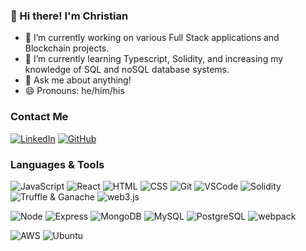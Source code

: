 ### 👋 Hi there! I'm Christian

- 🔭 I’m currently working on various Full Stack applications and Blockchain projects.
- 🌱 I’m currently learning Typescript, Solidity, and increasing my knowledge of SQL and noSQL database systems.
- 💬 Ask me about anything!
- 😄 Pronouns: he/him/his

### Contact Me
[![LinkedIn](https://img.shields.io/badge/LinkedIn-0077B5?style=flat-square&logo=linkedin&logoColor=white&link=https://www.linkedin.com/in/sprovence//)](https://www.linkedin.com/in/christian-johansen11/)
[![GitHub](https://img.shields.io/badge/GitHub-100000?style=flat-square&logo=github&logoColor=white&link=https://github.com/scopro220/)](https://github.com/cjohansen11/)


### Languages & Tools
![JavaScript](https://img.shields.io/badge/JavaScript%20-%23323330.svg?&style=flat-square&logo=javascript&logoColor=%23F7DF1E)
![React](https://img.shields.io/badge/React%20-%2320232a.svg?&style=flat-square&logo=react&logoColor=%2361DAFB)
![HTML](https://img.shields.io/badge/HTML5%20-%23E34F26.svg?&style=flat-square&logo=html5&logoColor=white)
![CSS](https://img.shields.io/badge/CSS3%20-%231572B6.svg?&style=flat-square&logo=css3&logoColor=white)
![Git](https://img.shields.io/badge/Git%20-%23F05033.svg?&style=flat-square&logo=git&logoColor=white)
![VSCode](https://img.shields.io/badge/VS%20Code%20-%23007ACC.svg?&style=flat-square&logo=visual-studio-code&logoColor=white)
![Solidity](https://img.shields.io/badge/Solidity-%20-blue)
![Truffle & Ganache](https://img.shields.io/badge/Truffle%20%26%20Ganache-%20-orange)
![web3.js](https://img.shields.io/badge/web3.js-%20-lightgrey)

![Node](https://img.shields.io/badge/Node.js%20-%2343853D.svg?&style=flat-square&logo=node.js&logoColor=white)
![Express](https://img.shields.io/badge/Express%20-%23404d59.svg?&style=flat-square)
![MongoDB](https://img.shields.io/badge/MongoDB-%234ea94b.svg?&style=flat-square&logo=mongodb&logoColor=white)
![MySQL](https://img.shields.io/badge/MySQL-%2300f.svg?&style=flat-square&logo=mysql&logoColor=white)
![PostgreSQL](https://img.shields.io/badge/PostgreSQL-%23316192.svg?&style=flat-square&logo=postgresql&logoColor=white)
![webpack](https://img.shields.io/badge/webpack%20-%238DD6F9.svg?&style=flat-square&logo=webpack&logoColor=black)

![AWS](https://img.shields.io/badge/Amazon_AWS-232F3E?style=flat-square&logo=amazon-aws&logoColor=white)
![Ubuntu](https://img.shields.io/badge/Ubuntu-E95420?style=flat-square&logo=ubuntu&logoColor=white)
